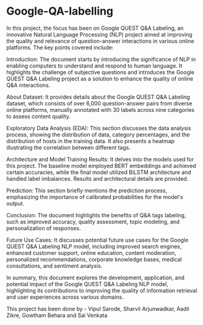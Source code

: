 # Google-QA-labelling

In this project, the focus has been on Google QUEST Q&A Labeling, an innovative Natural Language Processing (NLP) project aimed at improving the quality and relevance of question-answer interactions in various online platforms. The key points covered include:

Introduction: The document starts by introducing the significance of NLP in enabling computers to understand and respond to human language. It highlights the challenge of subjective questions and introduces the Google QUEST Q&A Labeling project as a solution to enhance the quality of online Q&A interactions.

About Dataset: It provides details about the Google QUEST Q&A Labeling dataset, which consists of over 6,000 question-answer pairs from diverse online platforms, manually annotated with 30 labels across nine categories to assess content quality.

Exploratory Data Analysis (EDA): This section discusses the data analysis process, showing the distribution of data, category percentages, and the distribution of hosts in the training data. It also presents a heatmap illustrating the correlation between different tags.

Architecture and Model Training Results: It delves into the models used for this project. The baseline model employed BERT embeddings and achieved certain accuracies, while the final model utilized BiLSTM architecture and handled label imbalances. Results and architectural details are provided.

Prediction: This section briefly mentions the prediction process, emphasizing the importance of calibrated probabilities for the model's output.

Conclusion: The document highlights the benefits of Q&A tags labeling, such as improved accuracy, quality assessment, topic modeling, and personalization of responses.

Future Use Cases: It discusses potential future use cases for the Google QUEST Q&A Labeling NLP model, including improved search engines, enhanced customer support, online education, content moderation, personalized recommendations, corporate knowledge bases, medical consultations, and sentiment analysis.

In summary, this document explores the development, application, and potential impact of the Google QUEST Q&A Labeling NLP model, highlighting its contributions to improving the quality of information retrieval and user experiences across various domains.

This project has been done by - Vipul Sarode, Sharvil Arjunwadkar, Aadil Zikre, Gowtham Behara and Sai Venkata
